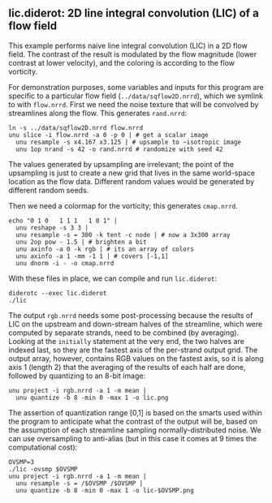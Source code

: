 ## lic.diderot: 2D line integral convolution (LIC) of a flow field

This example performs naive line integral convolution (LIC) in a
2D flow field.  The contrast of the result is modulated by the flow
magnitude (lower contrast at lower velocity), and the coloring is according
to the flow vorticity.

For demonstration purposes, some variables and inputs for this program
are specific to a particular flow field (`../data/sqflow2D.nrrd`),
which we symlink to with `flow.nrrd`.
First we need the noise texture that will be convolved by streamlines
along the flow. This generates `rand.nrrd`:

	ln -s ../data/sqflow2D.nrrd flow.nrrd
	unu slice -i flow.nrrd -a 0 -p 0 | # get a scalar image
	  unu resample -s x4.167 x3.125 | # upsample to ~isotropic image
	  unu 1op nrand -s 42 -o rand.nrrd # randomize with seed 42

The values generated by upsampling are irrelevant; the point of the upsampling
is just to create a new grid that lives in the same world-space location
as the flow data.  Different random values would be generated by different
random seeds.

Then we need a colormap for the vorticity; this generates `cmap.nrrd`.

	echo "0 1 0   1 1 1   1 0 1" |
	  unu reshape -s 3 3 |
	  unu resample -s = 300 -k tent -c node | # now a 3x300 array
	  unu 2op pow - 1.5 | # brighten a bit
	  unu axinfo -a 0 -k rgb | # its an array of colors
	  unu axinfo -a 1 -mm -1 1 | # covers [-1,1]
	  unu dnorm -i - -o cmap.nrrd

With these files in place, we can compile and run `lic.diderot`:

	diderotc --exec lic.diderot
	./lic

The output `rgb.nrrd` needs some post-processing because the results
of LIC on the upstream and down-stream halves of the streamline, which
were computed by separate strands, need to be combined (by averaging).
Looking at the `initially` statement at the very end, the two halves
are indexed last, so they are the fastest axis of the per-strand
output grid. The output array, however, contains RGB values on the
fastest axis, so it is along axis 1 (length 2) that the averaging of
the results of each half are done, followed by quantizing to an 8-bit
image:

	unu project -i rgb.nrrd -a 1 -m mean |
	  unu quantize -b 8 -min 0 -max 1 -o lic.png

The assertion of quantization range [0,1] is based on the smarts used
within the program to anticipate what the contrast of the output will
be, based on the assumption of each streamline sampling
normally-distributed noise. We can use oversampling to anti-alias
(but in this case it comes at 9 times the computational cost):

	OVSMP=3
	./lic -ovsmp $OVSMP
	unu project -i rgb.nrrd -a 1 -m mean |
	  unu resample -s = /$OVSMP /$OVSMP |
	  unu quantize -b 8 -min 0 -max 1 -o lic-$OVSMP.png

